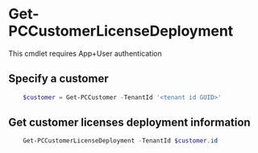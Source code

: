# Get-PCCustomerLicenseDeployment #

This cmdlet requires App+User authentication

## Specify a customer ##

```powershell
    $customer = Get-PCCustomer -TenantId '<tenant id GUID>'
```

## Get customer licenses deployment information ##

```powershell
    Get-PCCustomerLicenseDeployment -TenantId $customer.id
```
